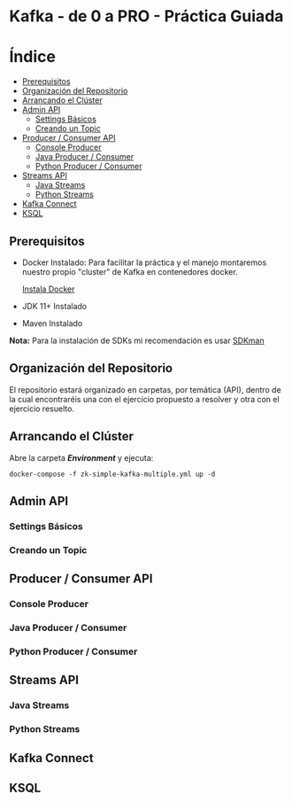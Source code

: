 Kafka - de 0 a PRO - Práctica Guiada
====================================

Índice
======

<!--ts-->

* [Prerequisitos](#prerequisitos)
* [Organización del Repositorio](#organizaci\xC3\xB3n-del-repositorio)
* [Arrancando el Clúster](#arrancando-el-cl\xC3\xBAster)
* [Admin API](#admin-api)
    * [Settings Básicos](#settings-b\xC3\xA1sicos)
    * [Creando un Topic](#creando-un-topic)
* [Producer / Consumer API](#producer--consumer-api)
    * [Console Producer](#console-producer)
    * [Java Producer / Consumer](#java-producer--consumer)
    * [Python Producer / Consumer](#python-producer--consumer)
* [Streams API](#streams-api)
    * [Java Streams](#java-streams)
    * [Python Streams](#python-streams)
* [Kafka Connect](#kafka-connect)
* [KSQL](#ksql)

<!-- Added by: ogomez, at: mar 29 dic 2020 20:10:47 CET -->

<!--te-->

## Prerequisitos

 * Docker Instalado: Para facilitar la práctica y el manejo montaremos nuestro propio "cluster" de Kafka en contenedores docker.
    
     [Instala Docker](https://docs.docker.com/get-docker/)
* JDK 11+ Instalado
* Maven Instalado

**Nota:** Para la instalación de SDKs mi recomendación es usar [SDKman](https://sdkman.io/)

## Organización del Repositorio

El repositorio estará organizado en carpetas, por temática (API), dentro de la cual encontraréis una con el ejercicio propuesto a resolver y otra con el ejercicio resuelto.

## Arrancando el Clúster

Abre la carpeta _**Environment**_ y ejecuta:

```
docker-compose -f zk-simple-kafka-multiple.yml up -d
```
## Admin API
### Settings Básicos
### Creando un Topic
## Producer / Consumer API
### Console Producer
### Java Producer / Consumer
### Python Producer / Consumer
## Streams API
### Java Streams
### Python Streams
## Kafka Connect
## KSQL

